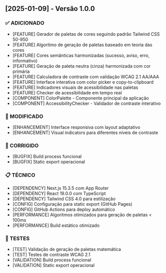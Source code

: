 ## [2025-01-09] - Versão 1.0.0

### ✅ ADICIONADO
- [FEATURE] Gerador de paletas de cores seguindo padrão Tailwind CSS 50-950
- [FEATURE] Algoritmo de geração de paletas baseado em teoria das cores
- [FEATURE] Cores semânticas harmonizadas (sucesso, aviso, erro, informativo)
- [FEATURE] Geração de paleta neutra (cinza) harmonizada com cor primária
- [FEATURE] Calculadora de contraste com validação WCAG 2.1 AA/AAA
- [FEATURE] Interface interativa com color picker e copy-to-clipboard
- [FEATURE] Indicadores visuais de acessibilidade nas paletas
- [FEATURE] Checker de acessibilidade em tempo real
- [COMPONENT] ColorPalette - Componente principal da aplicação
- [COMPONENT] AccessibilityChecker - Validador de contraste interativo

### 🔄 MODIFICADO
- [ENHANCEMENT] Interface responsiva com layout adaptativo
- [ENHANCEMENT] Visual indicators para diferentes níveis de contraste

### 🐛 CORRIGIDO
- [BUGFIX] Build process funcional
- [BUGFIX] Static export operacional

### 📋 TÉCNICO
- [DEPENDENCY] Next.js 15.3.5 com App Router
- [DEPENDENCY] React 19.0.0 com TypeScript
- [DEPENDENCY] Tailwind CSS 4.0 para estilização
- [CONFIG] Configuração para static export (GitHub Pages)
- [CONFIG] GitHub Actions para deploy automático
- [PERFORMANCE] Algoritmos otimizados para geração de paletas < 100ms
- [PERFORMANCE] Build estático otimizado

### 🧪 TESTES
- [TEST] Validação de geração de paletas matemática
- [TEST] Testes de contraste WCAG 2.1
- [VALIDATION] Build process funcional
- [VALIDATION] Static export operacional